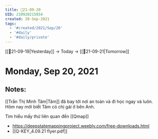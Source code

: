 ```yaml
---
title: 📝21-09-20
UID: 210920215854
created: 20-Sep-2021
tags:
  - '#created/2021/Sep/20'
  - '#daily'
  - '#daily/private'
---
```

[[📝21-09-19|Yesterday]] -> Today -> [[📝21-09-21|Tomorrow]]
# Monday, Sep 20, 2021

## Notes:
[[Trần Thị Minh Tâm|Tâm]] đã bay tới nơi an toàn và đi học ngay và luôn. Hôm nay mới biết Tâm có chị gái ở bên Anh.

Tìm hiểu mấy thứ liên quan đến [[Qmap]]
- https://deepstatemappingproject.weebly.com/free-downloads.html
- [[Q-KEY_4.09.21 flyer.pdf]]